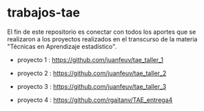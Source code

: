 # trabajos-tae
El fin de este repositorio es conectar con todos los aportes que se realizaron a los proyectos realizados en el transcurso de la materia "Técnicas en Aprendizaje estadístico".

- proyecto 1 : https://github.com/juanfeuv/tae_taller_1 

- proyecto 2 : https://github.com/juanfeuv/tae_taller_2 

- proyecto 3 : https://github.com/juanfeuv/tae_taller_3 

- proyecto 4 : https://github.com/rgaitanv/TAE_entrega4 
